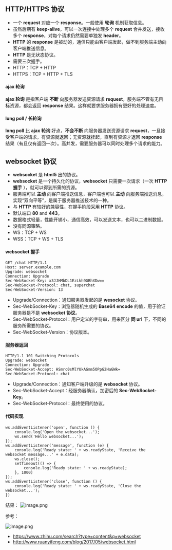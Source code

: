 ## HTTP/HTTPS 协议

- 一个 **request** 对应一个 **response**。一般使用 **轮询** 机制获取信息。
- 虽然后期有 **keep-alive**，可以一次连接中处理多个 **request** 合并发送，接收多个 **response**，对每个请求仍然需要单独发 **header**。
- **HTTP** 的 **response** 是被动的，通信只能由客户端发起，做不到服务端主动向客户端推送信息。
- **HTTP** 是无状态协议。
- 需要三次握手。
- HTTP：TCP + HTTP
- HTTPS：TCP + HTTP + TLS

#### ajax 轮询

**ajax 轮询** 是指客户端 **不断** 向服务器发送资源请求 **request**，服务端不管有无目标资源，都会返回 **response** 结果。这样就要求服务器拥有更好的处理速度。

#### long poll / 长轮询

**long poll** 比 **ajax 轮询** 好点，**不会不断** 向服务器发送资源请求 **request**，一旦接受客户端的请求，有资源就返回；无资源就挂起，直到有资源才返回 **response** 结果（有且仅有返回一次）。高并发，需要服务器可以同时处理多个请求的能力。

## websocket 协议

- **websocket** 是 **html5** 出的协议。
- **websocket** 是一个持久化的协议，**websocket** 只需要一次请求（一次 **HTTP 握手** ），就可以得到所需的资源。
- 服务端可以 **主动** 向客户端推送信息，客户端也可以 **主动** 向服务端推送消息，实现“双向平等”，是属于服务器推送技术的一种。
- 与 **HTTP** 有较好的兼容性，在握手阶段采用 **HTTP** 协议。
- 默认端口 **80** and **443**。
- 数据格式轻量，性能开销小，通信高效，可以发送文本，也可以二进制数据。
- 没有同源策略。
- WS：TCP + WS
- WSS：TCP + WS + TLS

#### websocket 握手

```
GET /chat HTTP/1.1
Host: server.example.com
Upgrade: websocket
Connection: Upgrade
Sec-WebSocket-Key: x3JJHMbDL1EzLkh9GBhXDw==
Sec-WebSocket-Protocol: chat, superchat
Sec-WebSocket-Version: 13
```

- Upgrade/Connection：通知服务器发起的是 **wesocket** 协议。
- Sec-WebSocket-Key：浏览器随机生成的 **Base64 encode** 的值，用于验证服务器是不是 **websocket 协议**。
- Sec-WebSocket-Protocol：用户定义的字符串，用来区分 **同 url** 下，不同的服务所需要的协议。
- Sec-WebSocket-Version：协议版本。

#### 服务器返回

```
HTTP/1.1 101 Switching Protocols
Upgrade: websocket
Connection: Upgrade
Sec-WebSocket-Accept: HSmrc0sMlYUkAGmm5OPpG2HaGWk=
Sec-WebSocket-Protocol: chat
```

- Upgrade/Connection：通知客户端升级的是 **websocket** 协议。
- Sec-WebSocket-Accept：经服务器确认，加密后的 **Sec-WebSocket-Key**。
- Sec-WebSocket-Protocol：最终使用的协议。

#### 代码实现

```
ws.addEventListener('open', function () {
    console.log('Open the websocket...');
    ws.send('Hello websocket...');
});
ws.addEventListener('message', function (e) {
    console.log('Ready state: ' + ws.readyState, 'Receive the websocket message...' + e.data);
    ws.close();
    setTimeout(() => {
        console.log('Ready state: ' + ws.readyState);
    }, 1000)
});
ws.addEventListener('close', function () {
    console.log('Ready state: ' + ws.readyState, 'Close the websocket...');
})
```

结果：
![image.png](http://upload-images.jianshu.io/upload_images/659084-021a1bb1915811bd.png?imageMogr2/auto-orient/strip%7CimageView2/2/w/1240)


参考：

![image.png](http://upload-images.jianshu.io/upload_images/659084-d06ed1bfe9c9fadb.png?imageMogr2/auto-orient/strip%7CimageView2/2/w/1240)

- https://www.zhihu.com/search?type=content&q=websocket
- http://www.ruanyifeng.com/blog/2017/05/websocket.html